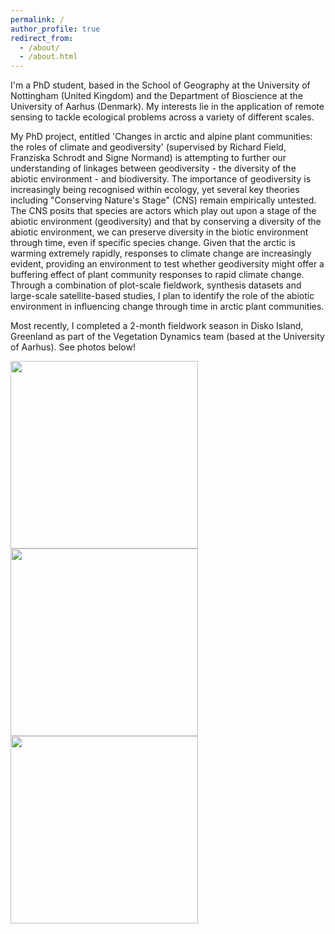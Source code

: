```yaml
---
permalink: /
author_profile: true
redirect_from: 
  - /about/
  - /about.html
---
```


I'm a PhD student, based in the School of Geography at the University of Nottingham (United Kingdom) and the Department of Bioscience at the University of Aarhus (Denmark). My interests lie in the application of remote sensing to tackle ecological problems across a variety of different scales.

My PhD project, entitled 'Changes in arctic and alpine plant communities: the roles of climate and geodiversity' (supervised by Richard Field, Franziska Schrodt and Signe Normand) is attempting to further our understanding of linkages between geodiversity - the diversity of the abiotic environment - and biodiversity. The importance of geodiversity is increasingly being recognised within ecology, yet several key theories including "Conserving Nature's Stage" (CNS) remain empirically untested. The CNS posits that species are actors which play out upon a stage of the abiotic environment (geodiversity) and that by conserving a diversity of the abiotic environment, we can preserve diversity in the biotic environment through time, even if specific species change. Given that the arctic is warming extremely rapidly, responses to climate change are increasingly evident, providing an environment to test whether geodiversity might offer a buffering effect of plant community responses to rapid climate change. Through a combination of plot-scale fieldwork, synthesis datasets and large-scale satellite-based studies, I plan to identify the role of the abiotic environment in influencing change through time in arctic plant communities.

Most recently, I completed a 2-month fieldwork season in Disko Island, Greenland as part of the Vegetation Dynamics team (based at the University of Aarhus). See photos below!

<p float="left">
  <img src="https://obaines.github.io/images/Disko/20190701_144904.jpg" width="300" height="300" />
  <img src="https://obaines.github.io/images/Disko/20190701_144904.jpg" width="300" height="300" />
  <img src="https://obaines.github.io/images/Disko/20190701_144904.jpg" width="300" height="300" />
</p>
